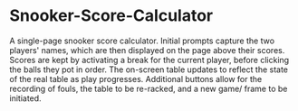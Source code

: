 # Snooker-Score-Calculator
A single-page snooker score calculator. Initial prompts capture the two players' names, which are then displayed on the page above their scores. Scores are kept by activating a break for the current player, before clicking the balls they pot in order. The on-screen table updates to reflect the state of the real table as play progresses. Additional buttons allow for the recording of fouls, the table to be re-racked, and a new game/ frame to be initiated.
